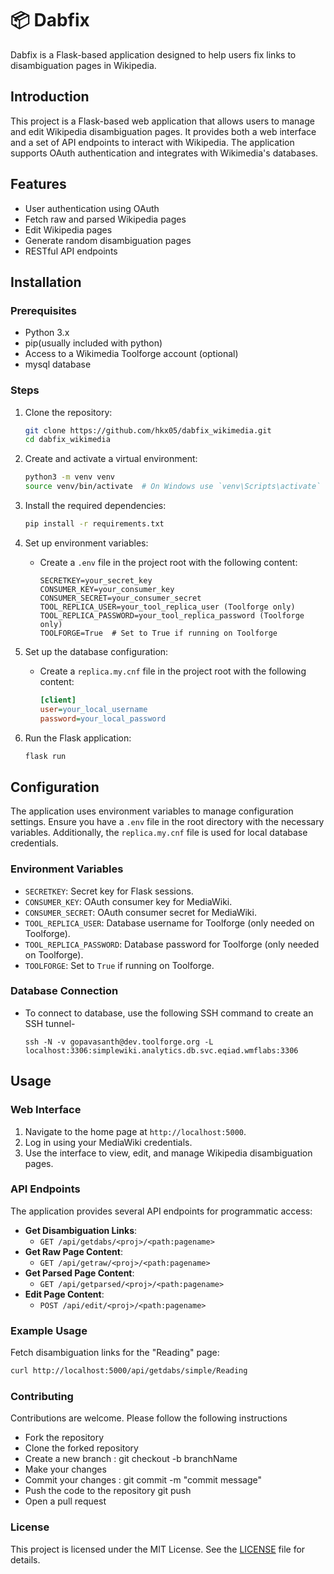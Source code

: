 # 📦 Dabfix
Dabfix is a Flask-based application designed to help users fix links to disambiguation pages in Wikipedia.

## Introduction

This project is a Flask-based web application that allows users to manage and edit Wikipedia disambiguation pages. It provides both a web interface and a set of API endpoints to interact with Wikipedia. The application supports OAuth authentication and integrates with Wikimedia's databases.

## Features

- User authentication using OAuth
- Fetch raw and parsed Wikipedia pages
- Edit Wikipedia pages
- Generate random disambiguation pages
- RESTful API endpoints

## Installation

### Prerequisites

- Python 3.x
- pip(usually included with python)
- Access to a Wikimedia Toolforge account (optional)
- mysql database

### Steps

1. Clone the repository:
    ```sh
    git clone https://github.com/hkx05/dabfix_wikimedia.git
    cd dabfix_wikimedia
    ```

2. Create and activate a virtual environment:
    ```sh
    python3 -m venv venv
    source venv/bin/activate  # On Windows use `venv\Scripts\activate`
    ```

3. Install the required dependencies:
    ```sh
    pip install -r requirements.txt
    ```

4. Set up environment variables:
    - Create a `.env` file in the project root with the following content:
      ```env
      SECRETKEY=your_secret_key
      CONSUMER_KEY=your_consumer_key
      CONSUMER_SECRET=your_consumer_secret
      TOOL_REPLICA_USER=your_tool_replica_user (Toolforge only)
      TOOL_REPLICA_PASSWORD=your_tool_replica_password (Toolforge only)
      TOOLFORGE=True  # Set to True if running on Toolforge
      ```

5. Set up the database configuration:
    - Create a `replica.my.cnf` file in the project root with the following content:
      ```ini
      [client]
      user=your_local_username
      password=your_local_password
      ```

6. Run the Flask application:
    ```sh
    flask run
    ```

## Configuration

The application uses environment variables to manage configuration settings. Ensure you have a `.env` file in the root directory with the necessary variables. Additionally, the `replica.my.cnf` file is used for local database credentials.

### Environment Variables

- `SECRETKEY`: Secret key for Flask sessions.
- `CONSUMER_KEY`: OAuth consumer key for MediaWiki.
- `CONSUMER_SECRET`: OAuth consumer secret for MediaWiki.
- `TOOL_REPLICA_USER`: Database username for Toolforge (only needed on Toolforge).
- `TOOL_REPLICA_PASSWORD`: Database password for Toolforge (only needed on Toolforge).
- `TOOLFORGE`: Set to `True` if running on Toolforge.

### Database Connection
- To connect to database, use the following SSH command to create an SSH tunnel-
  ```
  ssh -N -v gopavasanth@dev.toolforge.org -L localhost:3306:simplewiki.analytics.db.svc.eqiad.wmflabs:3306
  ```

## Usage

### Web Interface

1. Navigate to the home page at `http://localhost:5000`.
2. Log in using your MediaWiki credentials.
3. Use the interface to view, edit, and manage Wikipedia disambiguation pages.

### API Endpoints

The application provides several API endpoints for programmatic access:

- **Get Disambiguation Links**: 
  - `GET /api/getdabs/<proj>/<path:pagename>`
- **Get Raw Page Content**: 
  - `GET /api/getraw/<proj>/<path:pagename>`
- **Get Parsed Page Content**: 
  - `GET /api/getparsed/<proj>/<path:pagename>`
- **Edit Page Content**: 
  - `POST /api/edit/<proj>/<path:pagename>`

### Example Usage

Fetch disambiguation links for the "Reading" page:
```sh
curl http://localhost:5000/api/getdabs/simple/Reading
```
### Contributing

Contributions are welcome. Please follow the following instructions

- Fork the repository
- Clone the forked repository
- Create a new branch : git checkout -b branchName
- Make your changes
- Commit your changes : git commit -m "commit message"
- Push the code to the repository git push
- Open a pull request

### License

This project is licensed under the MIT License. See the [LICENSE](LICENSE) file for details.
